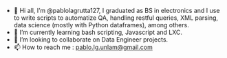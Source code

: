- 👋 Hi all, I’m @pablolagrutta127, I graduated as BS in electronics and I use to write scripts to automatize QA, handling restful queries, XML parsing, data science (mostly with Python dataframes), among others.
- 🌱 I’m currently learning bash scripting, Javascript and LXC.
- 💞️ I’m looking to collaborate on Data Engineer projects.
- 📫 How to reach me : pablo.lg.unlam@gmail.com


<!---
pablolagrutta127/pablolagrutta127 is a ✨ special ✨ repository because its `README.md` (this file) appears on your GitHub profile.
You can click the Preview link to take a look at your changes.
--->
